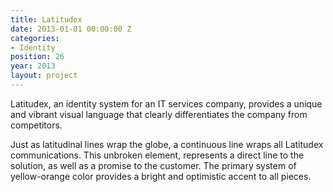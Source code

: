 ```yaml
---
title: Latitudex
date: 2013-01-01 00:00:00 Z
categories:
- Identity
position: 26
year: 2013
layout: project
---
```


Latitudex, an identity system for an IT services company, provides a unique and vibrant visual language that clearly differentiates the company from competitors.


Just as latitudinal lines wrap the globe, a continuous line wraps all Latitudex communications. This unbroken element, represents a direct line to the solution, as well as a promise to the customer. The primary system of yellow-orange color provides a bright and optimistic accent to all pieces.
